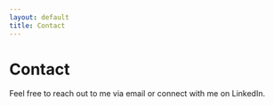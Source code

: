 ```yaml
---
layout: default
title: Contact
---
```


# Contact

Feel free to reach out to me via email or connect with me on LinkedIn.
